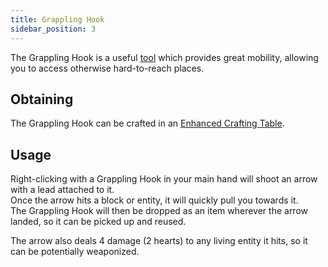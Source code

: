 ```yaml
---
title: Grappling Hook
sidebar_position: 3
---
```


The Grappling Hook is a useful [tool](https://github.com/Slimefun/Slimefun4/wiki/Tools) which provides great mobility, allowing you to access otherwise hard-to-reach places.

## Obtaining
The Grappling Hook can be crafted in an [Enhanced Crafting Table](https://github.com/Slimefun/Slimefun4/wiki/Enhanced-Crafting-Table).

## Usage
Right-clicking with a Grappling Hook in your main hand will shoot an arrow with a lead attached to it.<br>
Once the arrow hits a block or entity, it will quickly pull you towards it.<br>
The Grappling Hook will then be dropped as an item wherever the arrow landed, so it can be picked up and reused.

The arrow also deals 4 damage (2 hearts) to any living entity it hits, so it can be potentially weaponized.